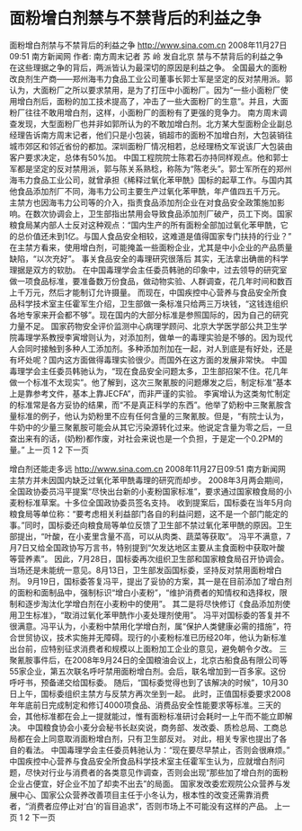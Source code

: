 # 面粉增白剂禁与不禁背后的利益之争

面粉增白剂禁与不禁背后的利益之争
http://www.sina.com.cn  2008年11月27日09:51   南方新闻网
作者: 南方周末记者 苏 岭 发自北京
禁与不禁背后的利益之争
在这些理据之争的背后，两派皆认为最深切的原因是利益之争。
全国最大的面粉改良剂生产商——郑州海韦力食品工业公司董事长郭士军是坚定的反对禁用派。郭认为，大面粉厂之所以要求禁用，是为了打压中小面粉厂。因为“一些小面粉厂使用增白剂后，面粉的加工技术提高了，冲击了一些大面粉厂的生意”。并且，大面粉厂往往不敢用增白剂，这样，小面粉厂的面粉有了更强的竞争力。
南方周末调查发现，大型面粉厂也并非如郭所认为的不敢加增白剂。北方某大型面粉企业副总经理告诉南方周末记者，他们只是小包装，销超市的面粉不加增白剂，大包装销往城市郊区和邻近省份的都加。深圳面粉厂情况相若，总经理杨文军说该厂大包装由客户要求决定，总体有50%加。
中国工程院院士陈君石亦持同样观点。他和郭士军都是坚定的反对禁用派，郭与陈关系熟稔，称陈为“陈老头”。郭士军所在的郑州海韦力食品工业公司，就曾承担《稀释过氧化苯甲酰》国标的起草工作。与国内其他食品添加剂厂不同，海韦力公司主要生产过氧化苯甲酰，年产值四五千万元。
主禁方也因海韦力公司等的介入，指责食品添加剂企业在对食品安全政策施加影响。在数次协调会上，卫生部指出禁用会导致食品添加剂厂破产，员工下岗。国家粮食局某内部人士反对这种观点：“国内生产的所有面粉全部加过氧化苯甲酰，它的总价值还未到1亿。与国人食品安全相较，这难道是值得国家专门扶持的行业？”
在主禁方看来，使用增白剂，可能掩盖一些面粉企业，尤其是中小企业的产品质量缺陷，“以次充好”。
事关食品安全的毒理研究很落后
其实，无法拿出确凿的科学理据是双方的软肋。
在中国毒理学会主任委员韩驰的印象中，过去领导的研究室做一项食品标准，要准备数万份食品，做动物实验、人群调查，花几年时间和数百上千万元，然后才能制订允许摄量。
而现在，中国疾控中心营养与食品安全所食品科学技术室主任霍军生介绍，卫生部做一条标准只给两三万块钱，“这钱连组织各地专家来开会都不够”。现在国内的大部分标准是参照国际的，因为自己的研究力量不足。
国家药物安全评价监测中心病理学顾问、北京大学医学部公共卫生学院毒理学系教授李寅增则认为，对添加剂，做单一的毒理实验是不够的。因为现代人会同时接触到多种人工添加剂。多种添加剂加在一起，对人到底是有好处，还是有坏处呢？国内这方面做得毒理实验很少。而国外在这方面的发展非常快。
中国毒理学会主任委员韩驰认为，“现在食品安全问题太多，卫生部招架不住。花几年做一个标准不太现实”。他了解到，这次三聚氰胺的问题爆发之后，制定标准“基本上是靠参考文件，基本上靠JECFA”，而非严谨的实验。
李寅增认为这类匆忙制定的标准常是各方妥协的结果，而“不是真正科学的东西”。他举了奶粉中三聚氰胺含量标准的例子，他认为奶粉里不应有任何含量的三聚氰胺。但是，“有院士认为，牛奶中的少量三聚氰胺可能会从其它污染源转化过来。他说定含量为零之后，一旦查出来有的话，(奶粉)都作废，对社会来说也是一个负担，于是定一个0.2PM的量。”
上一页
1
2
下一页

增白剂还能走多远
http://www.sina.com.cn  2008年11月27日09:51   南方新闻网
主禁方并未因国内缺乏过氧化苯甲酰毒理的研究而却步。
2008年3月两会期间，全国政协委员冯平提案“尽快出台新的小麦粉国家标准”，要求通过国家粮食局的小麦粉标准草案。十多位全国政协委员签名支持。
收到提案后，国标委在当年5月向粮食局等单位称：“要考虑相关利益部门各自的利益问题，这不是一个部门能定的事。”同时，国标委还向粮食局等单位反馈了卫生部不禁过氧化苯甲酰的原因。卫生部提出，“叶酸，在小麦里含量不高，可以从肉类、蔬菜等获取”。
冯平不满意，7月7日又给全国政协写万言书，特别提到“欠发达地区主要从主食面粉中获取叶酸等营养素”。
因此，7月28日，国标委再次组织卫生部和国家粮食局召开协调会。当场还是未能统一意见。8月13日，卫生部发函国标委，坚持反对禁用面粉增白剂。
9月19日，国标委答复冯平，提出了妥协的方案，其一是在目前添加了增白剂的面粉和面制品中，强制标识“增白小麦粉”，“维护消费者的知情权和选择权，限制和逐步淘汰化学增白剂在小麦粉中的使用”。
其二是将尽快修订《食品添加剂使用卫生标准》，“取消过氧化苯甲酰作小麦处理剂使用”。
冯平对国标委的答复并不很满意。冯平认为，小麦粉中禁用化学增白剂，属“保护人类健康必需的措施”，符合世贸协议，技术实施并无障碍。现行的小麦粉标准已历经20年，他认为新标准出台前，应特别征求消费者和规模以上面粉加工企业的意见，避免朝令夕改。
三聚氰胺事件后，在2008年9月24日的全国粮油会议上，北京古船食品有限公司等55家企业，第五次联名呼吁禁用面粉增白剂。会后，联名增加到一百多家。这份呼吁书，预备递交给国标委。
随后，“国标委觉得也到了该解决的时候”，10月30日上午，国标委组织主禁方与反禁方再次坐到一起。
此时，正值国标委要求2008年年底前日完成制定和修订4000项食品、消费品安全性能要求等标准。三天的会，其他标准都在会上一提就能过，惟有面粉标准研讨会耗时一上午而不能立即解决。
中国粮食协会小麦分会秘书长赵奕说，商务部、发改委、质检总局、工商总局都在会上同意取消面粉增白剂，只有卫生部反对。
对此，相关专家也提出了各自的看法。
中国毒理学会主任委员韩驰认为：“现在要尽早禁止，否则会很麻烦。”
中国疾控中心营养与食品安全所食品科学技术室主任霍军生认为，应就增白剂问题，尽快对行业与消费者的各类意见作调查，否则会出现“那些加了增白剂的面粉企业占便宜，好企业不加了却卖不出去”的局面。
国家发改委宏观院公众营养与发展中心、国家公众营养改善项目主任于小冬认为，根本性的改变还需靠消费者，“消费者应停止对‘白’的盲目追求”，否则市场上不可能没有这样的产品。
上一页
1
2
下一页

